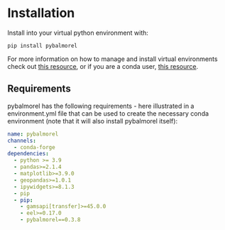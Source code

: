 # Installation
Install into your virtual python environment with:

`pip install pybalmorel`

For more information on how to manage and install virtual environments check out [this resource](https://docs.python.org/3/library/venv.html), or if you are a conda user, [this resource](https://docs.conda.io/projects/conda/en/latest/user-guide/tasks/manage-environments.html).

## Requirements
pybalmorel has the following requirements - here illustrated in a environment.yml file that can be used to create the necessary conda environment (note that it will also install pybalmorel itself):
```yaml
name: pybalmorel
channels:
  - conda-forge
dependencies:
  - python >= 3.9
  - pandas>=2.1.4 
  - matplotlib>=3.9.0 
  - geopandas>=1.0.1
  - ipywidgets>=8.1.3
  - pip
  - pip:
    - gamsapi[transfer]>=45.0.0 
    - eel>=0.17.0
    - pybalmorel==0.3.8
```
